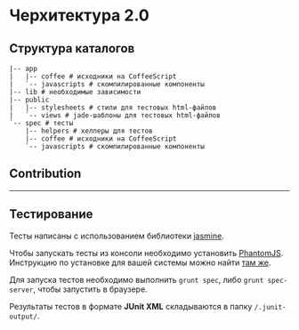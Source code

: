Черхитектура 2.0
===


## Структура каталогов ##
    |-- app
    |   |-- coffee # исходники на CoffeeScript
    |   `-- javascripts # скомпилированные компоненты
    |-- lib # необходимые зависимости
    |-- public
    |   |-- stylesheets # стили для тестовых html-файлов
    |   `-- views # jade-шаблоны для тестовых html-файлов
    `-- spec # тесты
        |-- helpers # хелперы для тестов
        |-- coffee # исходники на CoffeeScript
        `-- javascripts # скомпилированные компоненты

## Contribution ##
---

## Тестирование ##

Тесты написаны с использованием библиотеки [jasmine](http://pivotal.github.com/jasmine/).

Чтобы запускать тесты из консоли необходимо установить [PhantomJS](http://phantomjs.org/). 
Инструкцию по установке для вашей системы можно найти [там же](http://phantomjs.org/download.html).

Для запуска тестов необходимо выполнить `grunt spec`, либо `grunt spec-server`, чтобы запустить в браузере. 
<!-- Также тесты выполняются автоматически при каждом запуске `grunt`. -->

Результаты тестов в формате **JUnit XML** складываются в папку `/.junit-output/`. 
<!-- Вы можете изменить название каталога для вывода результатов тестов, задав 
значение переменной окружения `JUNIT_OUTPUT`. -->